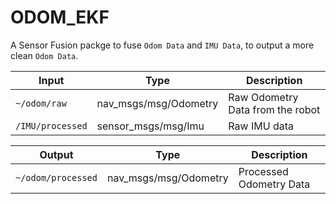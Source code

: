 # ODOM_EKF

A Sensor Fusion packge to fuse `Odom Data` and `IMU Data`, to output a more clean `Odom Data`.

| Input | Type | Description |
|-------|------|-------------|
| `~/odom/raw` | nav_msgs/msg/Odometry | Raw Odometry Data from the robot |
| `/IMU/processed` | sensor_msgs/msg/Imu | Raw IMU data | 

|Output | Type | Description |
|-------|------|-------------|
| `~/odom/processed` | nav_msgs/msg/Odometry | Processed Odometry Data |